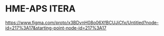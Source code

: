 # HME-APS ITERA
https://www.figma.com/proto/x3BDvnH08o06XfBCUJiCfx/Untitled?node-id=217%3A17&starting-point-node-id=217%3A17
